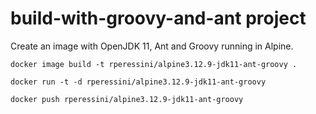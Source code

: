 # build-with-groovy-and-ant project

Create an image with OpenJDK 11, Ant and Groovy running in Alpine.

`docker image build -t rperessini/alpine3.12.9-jdk11-ant-groovy .`

`docker run -t -d rperessini/alpine3.12.9-jdk11-ant-groovy`

`docker push rperessini/alpine3.12.9-jdk11-ant-groovy`

